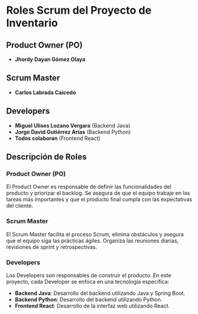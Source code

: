 
# Roles Scrum del Proyecto de Inventario

## Product Owner (PO)
- **Jhordy Dayan Gómez Olaya**

## Scrum Master
- **Carlos Labrada Caicedo**

## Developers
- **Miguel Ulises Lozano Vergara** (Backend Java)
- **Jorge David Gutiérrez Arias** (Backend Python)
- **Todos colaboran** (Frontend React)

## Descripción de Roles

### Product Owner (PO)
El Product Owner es responsable de definir las funcionalidades del producto y priorizar el backlog. Se asegura de que el equipo trabaje en las tareas más importantes y que el producto final cumpla con las expectativas del cliente.

### Scrum Master
El Scrum Master facilita el proceso Scrum, elimina obstáculos y asegura que el equipo siga las prácticas ágiles. Organiza las reuniones diarias, revisiones de sprint y retrospectivas.

### Developers
Los Developers son responsables de construir el producto. En este proyecto, cada Developer se enfoca en una tecnología específica:
- **Backend Java**: Desarrollo del backend utilizando Java y Spring Boot.
- **Backend Python**: Desarrollo del backend utilizando Python.
- **Frontend React**: Desarrollo de la interfaz web utilizando React.

